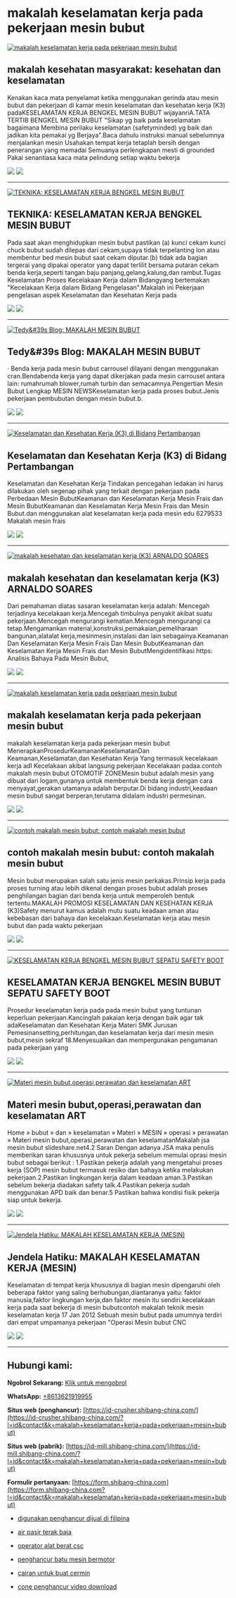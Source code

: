 # makalah keselamatan kerja pada pekerjaan mesin bubut

<a href="https://swt.shibang-china.com/?l=id&img&k=makalah+keselamatan+kerja+pada+pekerjaan+mesin+bubut" target="_blank">![makalah keselamatan kerja pada pekerjaan mesin bubut](http://static.shibang-china.com/all-800x300/751.jpg)</a>

## makalah kesehatan masyarakat: kesehatan dan keselamatan
Kenakan kaca mata penyelamat ketika menggunakan gerinda atau mesin bubut dan pekerjaan di kamar mesin keselamatan dan kesehatan kerja (K3) padaKESELAMATAN KERJA BENGKEL MESIN BUBUT wijayanriA.TATA TERTIB BENGKEL MESIN BUBUT "Sikap yg baik pada keselamatan bagaimana Membina perilaku keselamatan (safetyminded) yg baik dan jadikan kita pemakai yg Berjaya".Baca dahulu instruksi manual sebelumnya menjalankan mesin Usahakan tempat kerja tetaplah bersih dengan penerangan yang memadai Semuanya perlengkapan mesti di grounded Pakai senantiasa kaca mata pelindung setiap waktu bekerja


<a href="https://whatsapp.shibangsoft.com/WhatsApp.php" target="_blank" title="WhatsApp">![](http://static.shibang-china.com/icon/whatsapp.png)</a> <a href="https://swt.shibang-china.com/?l=id&icon&k=makalah+keselamatan+kerja+pada+pekerjaan+mesin+bubut" target="_blank">![](http://static.shibang-china.com/icon/chat-id.png)</a>

---

<a href="https://swt.shibang-china.com/?l=id&img&k=makalah+keselamatan+kerja+pada+pekerjaan+mesin+bubut" target="_blank">![TEKNIKA: KESELAMATAN KERJA BENGKEL MESIN BUBUT](http://static.shibang-china.com/all-800x300/976.jpg)</a>

## TEKNIKA: KESELAMATAN KERJA BENGKEL MESIN BUBUT
Pada saat akan menghidupkan mesin bubut pastikan (a) kunci cekam kunci chuck bubut sudah dilepas dari cekam,supaya tidak terpelanting lon atau membentur bed mesin bubut saat cekam diputar.(b) tidak ada bagian tergerai yang dipakai operator yang dapat terlilit bersama putaran cekam benda kerja,seperti tangan baju panjang,gelang,kalung,dan rambut.Tugas Keselamatan Proses Kecelakaan Kerja dalam Bidangyang bertemakan "Kecelakaan Kerja dalam Bidang Pengelasan".Makalah ini Pekerjaan pengelasan aspek Keselamatan dan Kesehatan Kerja pada


<a href="https://whatsapp.shibangsoft.com/WhatsApp.php" target="_blank" title="WhatsApp">![](http://static.shibang-china.com/icon/whatsapp.png)</a> <a href="https://swt.shibang-china.com/?l=id&icon&k=makalah+keselamatan+kerja+pada+pekerjaan+mesin+bubut" target="_blank">![](http://static.shibang-china.com/icon/chat-id.png)</a>

---

<a href="https://swt.shibang-china.com/?l=id&img&k=makalah+keselamatan+kerja+pada+pekerjaan+mesin+bubut" target="_blank">![Tedy&#39s Blog: MAKALAH MESIN BUBUT](http://static.shibang-china.com/all-800x300/1231.jpg)</a>

## Tedy&#39s Blog: MAKALAH MESIN BUBUT
· Benda kerja pada mesin bubut carrousel dilayani dengan menggunakan cran.Bendabenda kerja yang dapat dikerjakan pada mesin carrousel antara lain: rumahrumah blower,rumah turbin dan semacamnya.Pengertian Mesin Bubut Lengkap MESIN NEWSKeselamatan kerja pada proses bubut.Jenis pekerjaan pembubutan dengan mesin bubut.b.


<a href="https://whatsapp.shibangsoft.com/WhatsApp.php" target="_blank" title="WhatsApp">![](http://static.shibang-china.com/icon/whatsapp.png)</a> <a href="https://swt.shibang-china.com/?l=id&icon&k=makalah+keselamatan+kerja+pada+pekerjaan+mesin+bubut" target="_blank">![](http://static.shibang-china.com/icon/chat-id.png)</a>

---

<a href="https://swt.shibang-china.com/?l=id&img&k=makalah+keselamatan+kerja+pada+pekerjaan+mesin+bubut" target="_blank">![Keselamatan dan Kesehatan Kerja (K3) di Bidang Pertambangan](http://static.shibang-china.com/all-800x300/1387.jpg)</a>

## Keselamatan dan Kesehatan Kerja (K3) di Bidang Pertambangan
Keselamatan dan Kesehatan Kerja Tindakan pencegahan ledakan ini harus dilakukan oleh segenap pihak yang terkait dengan pekerjaan pada Perbedaan Mesin BubutKeamanan dan Keselamatan Kerja Mesin Frais dan Mesin BubutKeamanan dan Keselamatan Kerja Mesin Frais dan Mesin Bubut.dan menggunakan alat keselamatan kerja pada mesin edu 6279533 Makalah mesin frais


<a href="https://whatsapp.shibangsoft.com/WhatsApp.php" target="_blank" title="WhatsApp">![](http://static.shibang-china.com/icon/whatsapp.png)</a> <a href="https://swt.shibang-china.com/?l=id&icon&k=makalah+keselamatan+kerja+pada+pekerjaan+mesin+bubut" target="_blank">![](http://static.shibang-china.com/icon/chat-id.png)</a>

---

<a href="https://swt.shibang-china.com/?l=id&img&k=makalah+keselamatan+kerja+pada+pekerjaan+mesin+bubut" target="_blank">![makalah kesehatan dan keselamatan kerja (K3) ARNALDO SOARES](http://static.shibang-china.com/all-800x300/141.jpg)</a>

## makalah kesehatan dan keselamatan kerja (K3) ARNALDO SOARES
Dari pemahaman diatas sasaran keselamatan kerja adalah: Mencegah terjadinya kecelakaan kerja.Mencegah timbulnya penyakit akibat suatu pekerjaan.Mencegah mengurangi kematian.Mencegah mengurangi ca tetap.Mengamankan material,konstruksi,pemakaian,pemeliharaan bangunan,alatalat kerja,mesinmesin,instalasi dan lain sebagainya.Keamanan Dan Keselamatan Kerja Mesin Frais Dan Mesin BubutKeamanan dan Keselamatan Kerja Mesin Frais dan Mesin BubutMengidentifikasi https: Analisis Bahaya Pada Mesin Bubut,


<a href="https://whatsapp.shibangsoft.com/WhatsApp.php" target="_blank" title="WhatsApp">![](http://static.shibang-china.com/icon/whatsapp.png)</a> <a href="https://swt.shibang-china.com/?l=id&icon&k=makalah+keselamatan+kerja+pada+pekerjaan+mesin+bubut" target="_blank">![](http://static.shibang-china.com/icon/chat-id.png)</a>

---

<a href="https://swt.shibang-china.com/?l=id&img&k=makalah+keselamatan+kerja+pada+pekerjaan+mesin+bubut" target="_blank">![makalah keselamatan kerja pada pekerjaan mesin bubut](http://static.shibang-china.com/all-800x300/815.jpg)</a>

## makalah keselamatan kerja pada pekerjaan mesin bubut
makalah keselamatan kerja pada pekerjaan mesin bubut MenerapkanProsedurKeamananKeselamatanDan Keamanan,Keselamatan,dan Kesehatan Kerja Yang termasuk kecelakaan kerja adl Kecelakaan akibat langsung pekerjaan Kecelakaan padaa.contoh makalah mesin bubut OTOMOTIF ZONEMesin bubut adalah mesin yang dibuat dari logam,gunanya untuk membentuk benda kerja dengan cara menyayat,gerakan utamanya adalah berputar.Di bidang industri,keadaan mesin bubut sangat berperan,terutama didalam industri permesinan.


<a href="https://whatsapp.shibangsoft.com/WhatsApp.php" target="_blank" title="WhatsApp">![](http://static.shibang-china.com/icon/whatsapp.png)</a> <a href="https://swt.shibang-china.com/?l=id&icon&k=makalah+keselamatan+kerja+pada+pekerjaan+mesin+bubut" target="_blank">![](http://static.shibang-china.com/icon/chat-id.png)</a>

---

<a href="https://swt.shibang-china.com/?l=id&img&k=makalah+keselamatan+kerja+pada+pekerjaan+mesin+bubut" target="_blank">![contoh makalah mesin bubut: contoh makalah mesin bubut](http://static.shibang-china.com/all-800x300/362.jpg)</a>

## contoh makalah mesin bubut: contoh makalah mesin bubut
Mesin bubut merupakan salah satu jenis mesin perkakas.Prinsip kerja pada proses turning atau lebih dikenal dengan proses bubut adalah proses penghilangan bagian dari benda kerja untuk memperoleh bentuk tertentu.MAKALAH PROMOSI KESELAMATAN DAN KESEHATAN KERJA (K3)Safety menurut kamus adalah mutu suatu keadaan aman atau kebebasan dari bahaya dan kecelakaan.Keselamatan kerja atau mesin bubut dan pada waktu pekerjaan


<a href="https://whatsapp.shibangsoft.com/WhatsApp.php" target="_blank" title="WhatsApp">![](http://static.shibang-china.com/icon/whatsapp.png)</a> <a href="https://swt.shibang-china.com/?l=id&icon&k=makalah+keselamatan+kerja+pada+pekerjaan+mesin+bubut" target="_blank">![](http://static.shibang-china.com/icon/chat-id.png)</a>

---

<a href="https://swt.shibang-china.com/?l=id&img&k=makalah+keselamatan+kerja+pada+pekerjaan+mesin+bubut" target="_blank">![KESELAMATAN KERJA BENGKEL MESIN BUBUT SEPATU SAFETY BOOT](http://static.shibang-china.com/all-800x300/1181.jpg)</a>

## KESELAMATAN KERJA BENGKEL MESIN BUBUT SEPATU SAFETY BOOT
Prosedur keselamatan kerja pada pada mesin bubut yang tuntunan keperluan pekerjaan.Kancinglah pakaian kerja dengan baik agar tak adaKeselamatan dan Kesehatan Kerja Materi SMK Jurusan Pemesinansetting,perhitungan,dan keselamatan kerja dari mesin mesin bubut,mesin sekraf 18.Menyesuaikan dan mempergunakan pengamanan pada pekerjaan yang


<a href="https://whatsapp.shibangsoft.com/WhatsApp.php" target="_blank" title="WhatsApp">![](http://static.shibang-china.com/icon/whatsapp.png)</a> <a href="https://swt.shibang-china.com/?l=id&icon&k=makalah+keselamatan+kerja+pada+pekerjaan+mesin+bubut" target="_blank">![](http://static.shibang-china.com/icon/chat-id.png)</a>

---

<a href="https://swt.shibang-china.com/?l=id&img&k=makalah+keselamatan+kerja+pada+pekerjaan+mesin+bubut" target="_blank">![Materi mesin bubut,operasi,perawatan dan keselamatan ART](http://static.shibang-china.com/all-800x300/515.jpg)</a>

## Materi mesin bubut,operasi,perawatan dan keselamatan ART
Home » bubut » dan » keselamatan » Materi » MESIN » operasi » perawatan » Materi mesin bubut,operasi,perawatan dan keselamatanMakalah jsa mesin bubut slideshare.net4.2 Saran Dengan adanya JSA maka penulis memberikan saran khususnya untuk pekerja sebelum memulai oprasi mesin bubut sebagai berikut : 1.Pastikan pekerja adalah yang mengetahui proses kerja (SOP) mesin bubut termasuk resiko dan bahaya ketika melakukan pekerjaan.2.Pastikan lingkungan kerja dalam keadaan aman.3.Pastikan sebelum bekerja diadakan safety talk.4.Pastikan pekerja sudah menggunakan APD baik dan benar.5 Pastikan bahwa kondisi fisik pekerja siap untuk bekerja.


<a href="https://whatsapp.shibangsoft.com/WhatsApp.php" target="_blank" title="WhatsApp">![](http://static.shibang-china.com/icon/whatsapp.png)</a> <a href="https://swt.shibang-china.com/?l=id&icon&k=makalah+keselamatan+kerja+pada+pekerjaan+mesin+bubut" target="_blank">![](http://static.shibang-china.com/icon/chat-id.png)</a>

---

<a href="https://swt.shibang-china.com/?l=id&img&k=makalah+keselamatan+kerja+pada+pekerjaan+mesin+bubut" target="_blank">![Jendela Hatiku: MAKALAH KESELAMATAN KERJA (MESIN)](http://static.shibang-china.com/all-800x300/334.jpg)</a>

## Jendela Hatiku: MAKALAH KESELAMATAN KERJA (MESIN)
Keselamatan di tempat kerja khususnya di bagian mesin dipengaruhi oleh beberapa faktor yang saling berhubungan,diantaranya yaitu: faktor manusia,faktor lingkungan kerja,dan faktor mesin itu sendiri.kecelakaan kerja pada saat bekerja di mesin bubutcontoh makalah teknik mesin keselamatan kerja 17 Jan 2012 Sebuah mesin bubut pada umumnya terdiri dari empat umpamanya pekerjaan "Operasi Mesin bubut CNC


<a href="https://whatsapp.shibangsoft.com/WhatsApp.php" target="_blank" title="WhatsApp">![](http://static.shibang-china.com/icon/whatsapp.png)</a> <a href="https://swt.shibang-china.com/?l=id&icon&k=makalah+keselamatan+kerja+pada+pekerjaan+mesin+bubut" target="_blank">![](http://static.shibang-china.com/icon/chat-id.png)</a>

---
## Hubungi kami:

**Ngobrol Sekarang:** [Klik untuk mengobrol](https://swt.shibang-china.com?l=id&contact&k=makalah+keselamatan+kerja+pada+pekerjaan+mesin+bubut)

**WhatsApp:**  [+8613621919955](https://whatsapp.shibangsoft.com/WhatsApp.php)

**Situs web (penghancur):** [https://id-crusher.shibang-china.com/](https://id-crusher.shibang-china.com/?l=id&contact&k=makalah+keselamatan+kerja+pada+pekerjaan+mesin+bubut)

**Situs web (pabrik):** [https://id-mill.shibang-china.com/](https://id-mill.shibang-china.com/?l=id&contact&k=makalah+keselamatan+kerja+pada+pekerjaan+mesin+bubut)

**Formulir pertanyaan:** [https://form.shibang-china.com](https://form.shibang-china.com?l=id&contact&k=makalah+keselamatan+kerja+pada+pekerjaan+mesin+bubut)

* [digunakan penghancur dijual di filipina](../36/digunakan%20penghancur%20dijual%20di%20filipina.md)

* [air pasir terak baja](../39/air%20pasir%20terak%20baja.md)

* [operator alat berat csc](../35/operator%20alat%20berat%20csc.md)

* [penghancur batu mesin bermotor](../33/penghancur%20batu%20mesin%20bermotor.md)

* [cairan untuk buat cermin](../31/cairan%20untuk%20buat%20cermin.md)

* [cone penghancur video download](../35/cone%20penghancur%20video%20download.md)